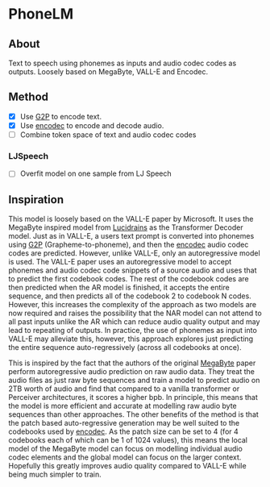# PhoneLM

## About

Text to speech using phonemes as inputs and audio codec codes as outputs. Loosely based on MegaByte, VALL-E and Encodec.

## Method

- [x] Use [G2P](https://github.com/Kyubyong/g2p/) to encode text.
- [x] Use [encodec](https://github.com/facebookresearch/encodec) to
  encode and decode audio.
- [ ] Combine token space of text and audio codec codes

### LJSpeech

- [ ] Overfit model on one sample from LJ Speech

<!--
## Datasets

### LJSpeech
-->

## Inspiration

This model is loosely based on the VALL-E paper by Microsoft. It uses the
MegaByte inspired model from [Lucidrains](https://github.com/lucidrains/MEGABYTE-pytorch)
as the Transformer Decoder model. Just as in VALL-E, a users text prompt is converted
into phonemes using [G2P](https://github.com/Kyubyong/g2p/) (Grapheme-to-phoneme),
and then the [encodec](https://github.com/facebookresearch/encodec) audio codec codes
are predicted. However, unlike VALL-E, only an autoregressive model is used. The VALL-E
paper uses an autoregressive model to accept phonemes and audio codec code snippets of
a source audio and uses that to predict the first codebook codes. The rest of the codebook
codes are then predicted when the AR model is finished, it accepts the entire sequence,
and then predicts all of the codebook 2 to codebook N codes. However, this increases
the complexity of the approach as two models are now required and raises the possibility
that the NAR model can not attend to all past inputs unlike the AR which can reduce
audio quality output and may lead to repeating of outputs. In practice, the use of phonemes
as input into VALL-E may alleviate this, however, this approach explores just predicting
the entire sequence auto-regressively (across all codebooks at once).

This is inspired by the fact that the authors of the original [MegaByte](https://arxiv.org/pdf/2305.07185.pdf) paper perform autoregressive audio prediction on raw audio data. They
treat the audio files as just raw byte sequences and train a model to predict audio on 2TB
worth of audio and find that compared to a vanilla transformer or Perceiver architectures,
it scores a higher bpb. In principle, this means that the model is more efficient and accurate
at modelling raw audio byte sequences than other approaches. The other benefits of the method
is that the patch based auto-regressive generation may be well suited to the codebooks used
by [encodec](https://github.com/facebookresearch/encodec). As the patch size can be set to 4
(for 4 codebooks each of which can be 1 of 1024 values), this means the local model of the
MegaByte model can focus on modelling individual audio codec elements and the global model
can focus on the larger context. Hopefully this greatly improves audio quality compared to
VALL-E while being much simpler to train.
